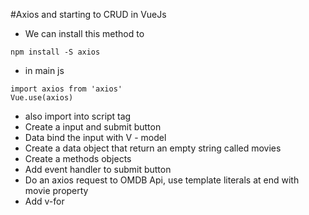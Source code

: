 #Axios and starting to CRUD in VueJs

- We can install this method to
```
npm install -S axios
```
- in main js
```
import axios from 'axios'
Vue.use(axios)
```
- also import into script tag
- Create a input and submit button
- Data bind the input with V - model
- Create a data object that return an empty string called movies
- Create a methods objects
- Add event handler to submit button
- Do an axios request to OMDB Api, use template literals at end with movie property
- Add v-for

